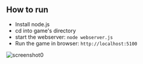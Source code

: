 ## How to run
* Install node.js
* cd into game's directory
* start the webserver: ```node webserver.js```
* Run the game in browser: ```http://localhost:5100```

![screenshot0](https://cloud.githubusercontent.com/assets/495773/5890563/082a6342-a42f-11e4-8a1e-b92a77b0c666.png)
